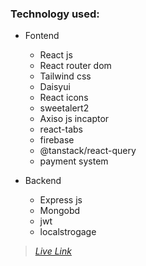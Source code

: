 
 ### **Technology used:**
- Fontend
  - React js
  - React router dom
  - Tailwind css
  - Daisyui
  - React icons
  - sweetalert2
  - Axiso js incaptor
  - react-tabs
  - firebase
  - @tanstack/react-query
  - payment system

- Backend
  - Express js
  - Mongobd
  - jwt
  - localstrogage



> *[Live Link](https://bistroside.surge.sh/)*

